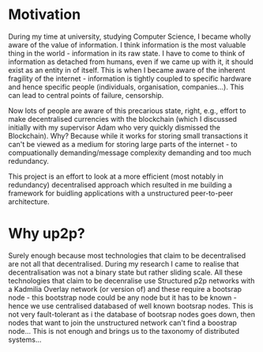 

# Motivation

During my time at university, studying Computer Science, I became wholly aware of the value of information. I think information is the most valuable thing in the world - information in its raw state. I have to come to think of information as detached from humans, even if we came up with it, it should exist as an entity in of itself. This is when I became aware of the inherent fragility of the internet - information is tightly coupled to specific hardware and hence specific people (individuals, organisation, companies...). This can lead to central points of failure, censorship.

Now lots of people are aware of this precarious state, right, e.g., effort to make decentralised currencies with the blockchain (which I discussed initially with my supervisor Adam who very quickly dismissed the Blockchain). Why? Because while it works for storing small transactions it can't be viewed as a medium for storing large parts of the internet - to compuationally demanding/message complexity demanding and too much redundancy.

This project is an effort to look at a more efficient (most notably in redundancy) decentralised approach which resulted in me building a framework for buidling applications with a unstructured peer-to-peer architecture.

# Why up2p?

Surely enough because most technologies that claim to be decentralised are not all that decentralised. During my research I came to realise that decentralisation was not a binary state but rather sliding scale. All these technologies that claim to be decenralise use Structured p2p networks with a Kadmilia Overlay network (or version of) and these require a bootsrap node - this bootstrap node could be any node but it has to be known - hence we use centralised databased of well known bootsrap nodes. This is not very fault-tolerant as i the database of bootsrap nodes goes down, then nodes that want to join the unstructured network can't find a boostrap node... This is not enough and brings us to the taxonomy of distributed systems...


